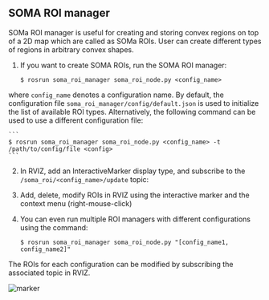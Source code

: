 SOMA ROI manager
----------------
SOMa ROI manager is useful for creating and storing convex regions on top of a 2D map which are called as SOMa ROIs. User can create different types of regions in arbitrary convex shapes.

1. If you want to create SOMA ROIs, run the SOMA ROI manager:

    ```
    $ rosrun soma_roi_manager soma_roi_node.py <config_name>
    ```
where `config_name` denotes a configuration name. By default, the configuration file `soma_roi_manager/config/default.json` is used to initialize the list of available ROI types. Alternatively, the following command can be used to use a different configuration file:

    ```
    $ rosrun soma_roi_manager soma_roi_node.py <config_name> -t /path/to/config/file <config>
    ```
2. In RVIZ, add an InteractiveMarker display type, and subscribe to the `/soma_roi/<config_name>/update` topic:

3. Add, delete, modify ROIs in RVIZ using the interactive marker and the context menu (right-mouse-click)

4. You can even run multiple ROI managers with different configurations using the command:

    ```
    $ rosrun soma_roi_manager soma_roi_node.py "[config_name1, config_name2]"
    ```
The ROIs for each configuration can be modified by subscribing the associated topic in RVIZ.

![marker](https://raw.githubusercontent.com/kunzel/soma/master/doc/images/soma_roi.png)
